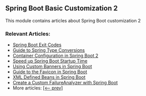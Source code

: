 ## Spring Boot Basic Customization 2

This module contains articles about Spring Boot customization 2

### Relevant Articles:

 - [Spring Boot Exit Codes](https://www.baeldung.com/spring-boot-exit-codes)
 - [Guide to Spring Type Conversions](https://www.baeldung.com/spring-type-conversions)
 - [Container Configuration in Spring Boot 2](https://www.baeldung.com/embeddedservletcontainercustomizer-configurableembeddedservletcontainer-spring-boot)
 - [Speed up Spring Boot Startup Time](https://www.baeldung.com/spring-boot-startup-speed)
 - [Using Custom Banners in Spring Boot](https://www.baeldung.com/spring-boot-custom-banners)
 - [Guide to the Favicon in Spring Boot](https://www.baeldung.com/spring-boot-favicon)
 - [XML Defined Beans in Spring Boot](https://www.baeldung.com/spring-boot-xml-beans)
 - [Create a Custom FailureAnalyzer with Spring Boot](https://www.baeldung.com/spring-boot-failure-analyzer)
 - More articles: [[<-- prev]](/spring-boot-modules/spring-boot-basic-customization)
